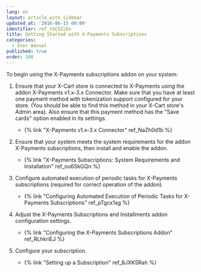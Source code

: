 ```yaml
---
lang: en
layout: article_with_sidebar
updated_at: '2016-06-15 00:00'
identifier: ref_tGCSZi8x
title: Getting Started with X-Payments Subscriptions
categories:
  - User manual
published: true
order: 100
---
```

To begin using the X-Payments subscriptions addon on your system:

1.  Ensure that your X-Cart store is connected to X-Payments using the addon X-Payments v1.x-3.x Connector. Make sure that you have at least one payment method with tokenization support configured for your store. (You should be able to find this method in your X-Cart store's Admin area). Also ensure that this payment method has the "Save cards" option enabled in its settings.
    *   {% link "X-Payments v1.x-3.x Connector" ref_NaZh0d1b %}

2.  Ensure that your system meets the system requirements for the addon  X-Payments subscriptions, then install and enable the addon.
    *   {% link "X-Payments Subscriptions: System Requirements and Installation" ref_ou6SkGQn %}

3.  Configure automated execution of periodic tasks for X-Payments subscriptions (required for correct operation of the addon).
    *   {% link "Configuring Automated Execution of Periodic Tasks for X-Payments Subscriptions" ref_pTgcx1sg %}

4.  Adjust the X-Payments Subscriptions and Installments addon configuration settings.
    *   {% link "Configuring the X-Payments Subscriptions Addon" ref_RLhkriEJ %}

5.  Configure your subscription.
    *   {% link "Setting up a Subscription" ref_8JXKSRah %}
